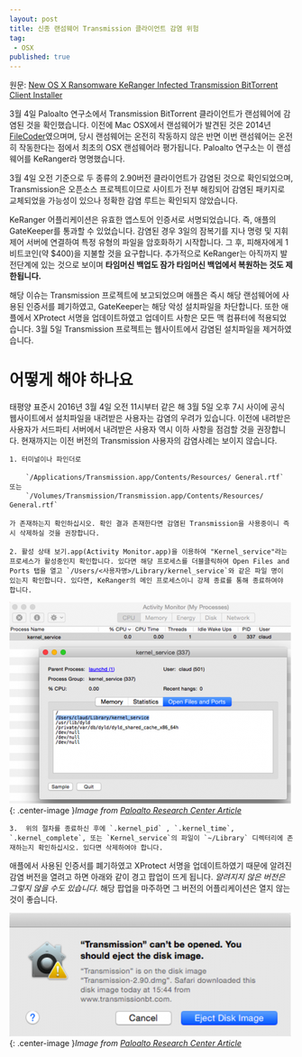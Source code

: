 ```yaml
---
layout: post
title: 신종 랜섬웨어 Transmission 클라이언트 감염 위험
tag:
 - OSX
published: true
---
```

원문: [New OS X Ransomware KeRanger Infected Transmission BitTorrent Client Installer](http://researchcenter.paloaltonetworks.com/2016/03/new-os-x-ransomware-keranger-infected-transmission-bittorrent-client-installer/)

3월 4일 Paloalto 연구소에서 Transmission BitTorrent 클라이언트가 랜섬웨어에 감염된 것을 확인했습니다. 이전에 Mac OSX에서 랜섬웨어가 발견된 것은 2014년 [FileCoder](https://securelist.com/blog/research/66760/unfinished-ransomware-for-macos-x/)였으며며, 당시 랜섬웨어는 온전히 작동하지 않은 반면 이번 랜섬웨어는 온전히 작동한다는 점에서 최초의 OSX 랜섬웨어라 평가됩니다. Paloalto 연구소는 이 랜섬웨어를 KeRanger라 명명했습니다.

3월 4일 오전 기준으로 두 종류의 2.90버전 클라이언트가 감염된 것으로 확인되었으며, Transmission은 오픈소스 프로젝트이므로 사이트가 전부 해킹되어 감염된 패키지로 교체되었을 가능성이 있으나 정확한 감염 루트는 확인되지 않았습니다.

KeRanger 어플리케이션은 유효한 앱스토어 인증서로 서명되었습니다. 즉, 애플의 GateKeeper를 통과할 수 있었습니다. 감염된 경우 3일의 잠복기를 지나 명령 및 지휘 제어 서버에 연결하여 특정 유형의 파일을 암호화하기 시작합니다. 그 후, 피해자에게 1 비트코인(약 $400)을 지불할 것을 요구합니다. 추가적으로 KeRanger는 아직까지 발전단계에 있는 것으로 보이며 **타임머신 백업도 잠가 타임머신 백업에서 복원하는 것도 제한됩니다.**

해당 이슈는 Transmission 프로젝트에 보고되었으며 애플은 즉시 해당 랜섬웨어에 사용된 인증서를 폐기하였고, GateKeeper는 해당 악성 설치파일을 차단합니다. 또한 애플에서 XProtect 서명을 업데이트하였고 업데이트 사항은 모든 맥 컴퓨터에 적용되었습니다. 3월 5일 Transmission 프로젝트는 웹사이트에서 감염된 설치파일을 제거하였습니다.

# 어떻게 해야 하나요

태평양 표준시 2016년 3월 4일 오전 11시부터 같은 해 3월 5일 오후 7시 사이에 공식 웹사이트에서 설치파일을 내려받은 사용자는 감염의 우려가 있습니다. 이전에 내려받은 사용자가 서드파티 서버에서 내려받은 사용자 역시 이하 사항을 점검할 것을 권장합니다. 현재까지는 이전 버전의 Transmission 사용자의 감염사례는 보이지 않습니다.

    1. 터미널이나 파인더로

        `/Applications/Transmission.app/Contents/Resources/ General.rtf` 또는
        `/Volumes/Transmission/Transmission.app/Contents/Resources/ General.rtf` 

    가 존재하는지 확인하십시오. 확인 결과 존재한다면 감염된 Transmission을 사용중이니 즉시 삭제하실 것을 권장합니다.

    2. 활성 상태 보기.app(Activity Monitor.app)을 이용하여 "Kernel_service"라는 프로세스가 활성중인지 확인합니다. 있다면 해당 프로세스를 더블클릭하여 Open Files and Ports 탭을 열고 `/Users/<사용자명>/Library/kernel_service`와 같은 파일 명이 있는지 확인합니다. 있다면, KeRanger의 메인 프로세스이니 강제 종료를 통해 종료하여야 합니다.

![](/images/2016-03-07/activity_monitor.png){: .center-image }*Image from [Paloalto Research Center Article](http://researchcenter.paloaltonetworks.com/2016/03/new-os-x-ransomware-keranger-infected-transmission-bittorrent-client-installer/)*

    3.  위의 절차를 종료하신 후에 `.kernel_pid` , `.kernel_time`, `.kernel_complete`, 또는 `Kernel_service`의 파일이 `~/Library` 디렉터리에 존재하는지 확인하십시오. 있다면 삭제하여야 합니다.

애플에서 사용된 인증서를 폐기하였고 XProtect 서명을 업데이트하였기 때문에 알려진 감염 버전을 열려고 하면 아래와 같이 경고 팝업이 뜨게 됩니다. *알려지지 않은 버전은 그렇지 않을 수도 있습니다.* 해당 팝업을 마주하면 그 버전의 어플리케이션은 열지 않는 것이 좋습니다.

![](/images/2016-03-07/warning_dialog.png){: .center-image }*Image from [Paloalto Research Center Article](http://researchcenter.paloaltonetworks.com/2016/03/new-os-x-ransomware-keranger-infected-transmission-bittorrent-client-installer/)*